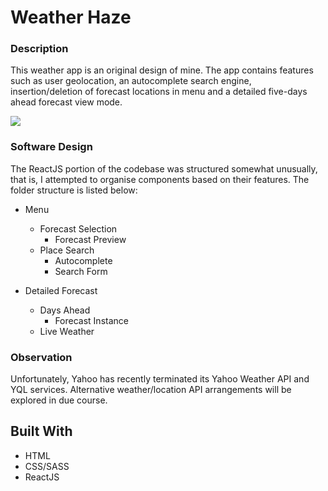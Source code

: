 # Weather Haze

### Description

This weather app is an original design of mine. The app contains features such as user geolocation, an autocomplete search engine, insertion/deletion of forecast locations in menu and a detailed five-days ahead forecast view mode.

![](demo.gif)

### Software Design

The ReactJS portion of the codebase was structured somewhat unusually, that is, I attempted to organise components based on their features.
The folder structure is listed below:

* Menu
  * Forecast Selection 
    * Forecast Preview
  * Place Search
    * Autocomplete
    * Search Form

* Detailed Forecast
  * Days Ahead
    * Forecast Instance
  * Live Weather
  
### Observation

Unfortunately, Yahoo has recently terminated its Yahoo Weather API and YQL services. Alternative weather/location API arrangements will be explored in due course. 

## Built With

* HTML
* CSS/SASS
* ReactJS
